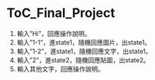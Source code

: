 # ToC_Final_Project

1.	輸入”Hi”，回應操作說明。
2.	輸入”1-1”，進state1，隨機回應圖片，出state1。
3.	輸入”1-2”，進state1，隨機回應文字，出state1。
4.	輸入”2”，進state2，隨機回應貼圖，出state2。
5.	輸入其他文字，回應操作說明。
